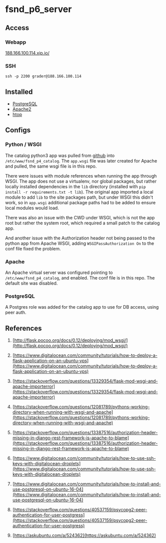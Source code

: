 # fsnd_p6_server

## Access

### Webapp

[188.166.100.114.xip.io/](http://188.166.100.114.xip.io/)

### SSH

`ssh -p 2200 grader@188.166.100.114`

## Installed

* [PostgreSQL](https://www.postgresql.org/)
* [Apache2](https://httpd.apache.org/)
* [htop](http://hisham.hm/htop/)

## Configs

### Python / WSGI

The catalog python3 app was pulled from [github](https://github.com/arccoza/fsnd_p4_catalog) into `/etc/www/fsnd_p4_catalog`. The `app.wsgi` file was later created for Apache and pulled, the same wsgi file is in this repo.

There were issues with module references when running the app through WSGI. The app does not use a virtualenv, nor global packages, but rather locally installed dependencies in the `lib` directory (installed with `pip install -r requirements.txt -t lib`). The original app imported a local module to add `lib` to the site packages path, but under WSGI this didn't work, so in `app.wsgi` additional package paths had to be added to ensure local modules would load.

There was also an issue with the CWD under WSGI, which is not the app root but rather the system root, which required a small patch to the catalog app.

And another issue with the Authorization header not being passed to the python app from Apache WSGI, adding `WSGIPassAuthorization On` to the conf file fixed the problem.

### Apache

An Apache virtual server was configured pointing to `/etc/www/fsnd_p4_catalog`, and enabled. The conf file is in this repo. The default site was disabled.

### PostgreSQL

A Postgres role was added for the catalog app to use for DB access, using peer auth.

## References

1. [http://flask.pocoo.org/docs/0.12/deploying/mod_wsgi/](http://flask.pocoo.org/docs/0.12/deploying/mod_wsgi/)

2. [https://www.digitalocean.com/community/tutorials/how-to-deploy-a-flask-application-on-an-ubuntu-vps](https://www.digitalocean.com/community/tutorials/how-to-deploy-a-flask-application-on-an-ubuntu-vps)

3. [https://stackoverflow.com/questions/13329354/flask-mod-wsgi-and-apache-importerror](https://stackoverflow.com/questions/13329354/flask-mod-wsgi-and-apache-importerror)

4. [https://stackoverflow.com/questions/12081789/pythons-working-directory-when-running-with-wsgi-and-apache](https://stackoverflow.com/questions/12081789/pythons-working-directory-when-running-with-wsgi-and-apache)

5. [https://stackoverflow.com/questions/13387516/authorization-header-missing-in-django-rest-framework-is-apache-to-blame](https://stackoverflow.com/questions/13387516/authorization-header-missing-in-django-rest-framework-is-apache-to-blame)

6. [https://www.digitalocean.com/community/tutorials/how-to-use-ssh-keys-with-digitalocean-droplets](https://www.digitalocean.com/community/tutorials/how-to-use-ssh-keys-with-digitalocean-droplets)

7. [https://www.digitalocean.com/community/tutorials/how-to-install-and-use-postgresql-on-ubuntu-16-04](https://www.digitalocean.com/community/tutorials/how-to-install-and-use-postgresql-on-ubuntu-16-04)

8. [https://stackoverflow.com/questions/40537159/psycopg2-peer-authentication-for-user-postgress](https://stackoverflow.com/questions/40537159/psycopg2-peer-authentication-for-user-postgress)

9. [https://askubuntu.com/a/524362](https://askubuntu.com/a/524362)
